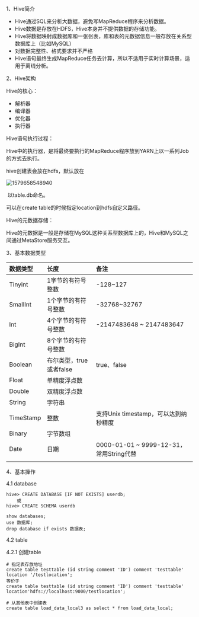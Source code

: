1、Hive简介

- Hive通过SQL来分析大数据，避免写MapReduce程序来分析数据。
- Hive数据是存放在HDFS，Hive本身并不提供数据的存储功能。
- Hive将数据映射成数据库和一张张表，库和表的元数据信息一般存放在关系型数据库上（比如MySQL）
- 对数据完整性、格式要求并不严格
- Hive语句最终生成MapReduce任务去计算，所以不适用于实时计算场景，适用于离线分析。



2、Hive架构

Hive的核心：

- 解析器
- 编译器
- 优化器
- 执行器



Hive语句执行过程：

Hive中的执行器，是将最终要执行的MapReduce程序放到YARN上以一系列Job的方式去执行。



hive创建表会放在hdfs，默认放在

![1579658548940](../../../../../projectdocsmyimages/1579658548940.png)

​	以table.db命名。



可以在create table的时候指定location到hdfs自定义路径。



Hive的元数据存储：

Hive的元数据是一般是存储在MySQL这种关系型数据库上的，Hive和MySQL之间通过MetaStore服务交互。



3、基本数据类型

| **数据类型** | **长度**                | **备注**                                |
| :----------- | :---------------------- | :-------------------------------------- |
| Tinyint      | 1字节的有符号整数       | -128~127                                |
| SmallInt     | 1个字节的有符号整数     | -32768~32767                            |
| Int          | 4个字节的有符号整数     | -2147483648 ~ 2147483647                |
| BigInt       | 8个字节的有符号整数     |                                         |
| Boolean      | 布尔类型，true或者false | true、false                             |
| Float        | 单精度浮点数            |                                         |
| Double       | 双精度浮点数            |                                         |
| String       | 字符串                  |                                         |
| TimeStamp    | 整数                    | 支持Unix timestamp，可以达到纳秒精度    |
| Binary       | 字节数组                |                                         |
| Date         | 日期                    | 0000-01-01 ~ 9999-12-31，常用String代替 |
|              |                         |                                         |



4、基本操作

4.1 database

```mysql
hive> CREATE DATABASE [IF NOT EXISTS] userdb;
	或
hive> CREATE SCHEMA userdb

show databases;
use 数据库;
drop database if exists 数据表;
```



4.2 table

4.2.1 创建table

```mysql
# 指定表存放地址
create table testtable (id string comment 'ID') comment 'testtable' location '/testlocation';
等价于
create table testtable (id string comment 'ID') comment 'testtable' location'hdfs://localhost:9000/testlocation';

# 从其他表中创建表
create table load_data_local3 as select * from load_data_local;
```



